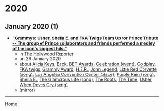 # 2020

## January 2020 (1)

 - [**"Grammys: Usher, Sheila E. and FKA Twigs Team Up for Prince Tribute -- The group of Prince collaborators and friends performed a medley of the icon's biggest hits."**](https://www.hollywoodreporter.com/news/grammys-usher-sheila-e-fka-twigs-perform-prince-tribute-1272924)
    - in [The Hollywood Reporter](../../../publications/f-j/the-hollywood-reporter/index.md)
    - on 26 January 2020
    - about [Alicia Keys](../../../topics/alicia-keys/index.md), [Beck](../../../topics/beck/index.md), [BET Awards](../../../topics/bet-awards/index.md), [Celebration (event)](../../../topics/event/celebration/index.md), [Coldplay](../../../topics/coldplay/index.md), [FKA twigs](../../../topics/fka-twigs/index.md), [Grammy Award](../../../topics/grammy-award/index.md), [H.E.R.](../../../topics/h-e-r/index.md), [John Legend](../../../topics/john-legend/index.md), [Little Red Corvette (song)](../../../topics/song/little-red-corvette/index.md), [Los Angeles Convention Center (place)](../../../topics/place/los-angeles-convention-center/index.md), [Purple Rain (song)](../../../topics/song/purple-rain/index.md), [Sheila E.](../../../topics/sheila-e/index.md), [The Glamorous Life (song)](../../../topics/song/the-glamorous-life/index.md), [The Roots](../../../topics/the-roots/index.md), [The Time](../../../topics/the-time/index.md), [Usher](../../../topics/usher/index.md), [When Doves Cry (song)](../../../topics/song/when-doves-cry/index.md)
    - ([mirror](https://web.archive.org/web/*/https://www.hollywoodreporter.com/news/grammys-usher-sheila-e-fka-twigs-perform-prince-tribute-1272924))

----

[Home](../index.md)
